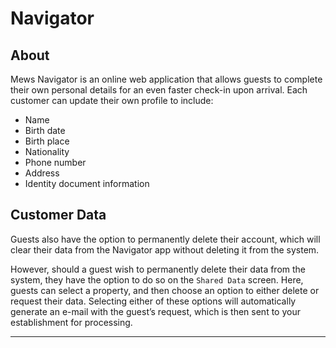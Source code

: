 # Navigator

## About

Mews Navigator is an online web application that allows guests to complete their own personal details for an even faster check-in upon arrival. Each customer can update their own profile to include:

* Name
* Birth date
* Birth place
* Nationality
* Phone number
* Address
* Identity document information

## Customer Data

Guests also have the option to permanently delete their account, which will clear their data from the Navigator app without deleting it from the system.

However, should a guest wish to permanently delete their data from the system, they have the option to do so on the `Shared Data` screen. Here, guests can select a property, and then choose an option to either delete or request their data. Selecting either of these options will automatically generate an e-mail with the guest’s request, which is then sent to your establishment for processing.  
****

